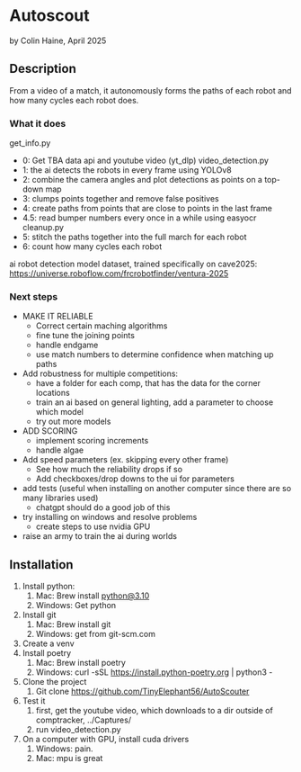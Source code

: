 # Autoscout
by Colin Haine, April 2025

## Description
From a video of a match, it autonomously forms the paths of each robot and how many cycles each robot does.

### What it does
get_info.py
- 0: Get TBA data api and youtube video (yt_dlp)
video_detection.py
- 1: the ai detects the robots in every frame using YOLOv8
- 2: combine the camera angles and plot detections as points on a top-down map
- 3: clumps points together and remove false positives
- 4: create paths from points that are close to points in the last frame
- 4.5: read bumper numbers every once in a while using easyocr
cleanup.py
- 5: stitch the paths together into the full march for each robot
- 6: count how many cycles each robot
  
ai robot detection model dataset, trained specifically on cave2025:
https://universe.roboflow.com/frcrobotfinder/ventura-2025 

### Next steps
- MAKE IT RELIABLE
    - Correct certain maching algorithms
    - fine tune the joining points
    - handle endgame
    - use match numbers to determine confidence when matching up paths
- Add robustness for multiple competitions:
    - have a folder for each comp, that has the data for the corner locations
    - train an ai based on general lighting, add a parameter to choose which model
    - try out more models
- ADD SCORING
    - implement scoring increments
    - handle algae
- Add speed parameters (ex. skipping every other frame)
    - See how much the reliability drops if so
    - Add checkboxes/drop downs to the ui for parameters
- add tests (useful when installing on another computer since there are so many libraries used)
    - chatgpt should do a good job of this
- try installing on windows and resolve problems
    - create steps to use nvidia GPU
- raise an army to train the ai during worlds

## Installation
1. Install python:
    1. Mac: Brew install python@3.10
    2. Windows: Get python
2. Install git
    1. Mac: Brew install git
    2. Windows: get from git-scm.com
3. Create a venv
4. Install poetry
    1. Mac: Brew install poetry
    2. Windows: curl -sSL https://install.python-poetry.org | python3 -
5. Clone the project
    1. Git clone https://github.com/TinyElephant56/AutoScouter
6. Test it
    1. first, get the youtube video, which downloads to a dir outside of comptracker, ../Captures/
    2. run video_detection.py
7. On a computer with GPU, install cuda drivers
    1. Windows: pain.
    2. Mac: mpu is great
